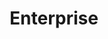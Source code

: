 ---
layout: diagrams
title: Enterprise
permalink: apps/org/diagrams
lang: ru
page_id: apps-org-diagrams

description: Диаграммы
---